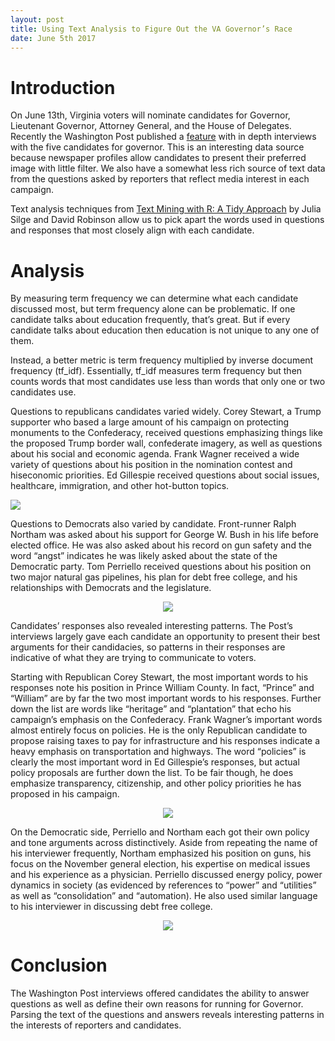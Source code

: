 ```yaml
---
layout: post
title: Using Text Analysis to Figure Out the VA Governor’s Race
date: June 5th 2017
---
```


# Introduction
On June 13th, Virginia voters will nominate candidates for Governor, Lieutenant Governor, Attorney General, and the House of Delegates. Recently the Washington Post published a [feature](https://www.washingtonpost.com/graphics/local/virginia-governor-race/?utm_term=.f2baf8279dcf) with in depth interviews with the five candidates for governor. This is an interesting data source because newspaper profiles allow candidates to present their preferred image with little filter. We also have a somewhat less rich source of text data from the questions asked by reporters that reflect media interest in each campaign.

Text analysis techniques from [Text Mining with R: A Tidy Approach](https://www.tidytextmining.com/) by Julia Silge and David Robinson allow us to pick apart the words used in questions and responses that most closely align with each candidate.

# Analysis
By measuring term frequency we can determine what each candidate discussed most, but term frequency alone can be problematic. If one candidate talks about education frequently, that’s great. But if every candidate talks about education then education is not unique to any one of them.

Instead, a better metric is term frequency multiplied by inverse document frequency (tf_idf). Essentially, tf_idf measures term frequency but then counts words that most candidates use less than words that only one or two candidates use.

Questions to republicans candidates varied widely. Corey Stewart, a Trump supporter who based a large amount of his campaign on protecting monuments to the Confederacy, received questions emphasizing things like the proposed Trump border wall, confederate imagery, as well as questions about his social and economic agenda. Frank Wagner received a wide variety of questions about his position in the nomination contest and hiseconomic priorities. Ed Gillespie received questions about social issues, healthcare, immigration, and other hot-button topics.

<p>
  <img src="https://joshyazman.github.io/images/text-analysis-vagov-2017/image1.png#center"/>
</p>

Questions to Democrats also varied by candidate. Front-runner Ralph Northam was asked about his support for George W. Bush in his life before elected office. He was also asked about his record on gun safety and the word “angst” indicates he was likely asked about the state of the Democratic party. Tom Perriello received questions about his position on two major natural gas pipelines, his plan for debt free college, and his relationships with Democrats and the legislature.

<p align="center">
  <img src="https://joshyazman.github.io/images/text-analysis-vagov-2017/image2.png#center"/>
</p>

Candidates’ responses also revealed interesting patterns. The Post’s interviews largely gave each candidate an opportunity to present their best arguments for their candidacies, so patterns in their responses are indicative of what they are trying to communicate to voters.

Starting with Republican Corey Stewart, the most important words to his responses note his position in Prince William County. In fact, “Prince” and “William” are by far the two most important words to his responses. Further down the list are words like “heritage” and “plantation” that echo his campaign’s emphasis on the Confederacy. Frank Wagner’s important words almost entirely focus on policies. He is the only Republican candidate to propose raising taxes to pay for infrastructure and his responses indicate a heavy emphasis on transportation and highways. The word “policies” is clearly the most important word in Ed Gillespie’s responses, but actual policy proposals are further down the list. To be fair though, he does emphasize transparency, citizenship, and other policy priorities he has proposed in his campaign.

<p align="center">
  <img src="https://joshyazman.github.io/images/text-analysis-vagov-2017/image3.jpeg#center"/>
</p>

On the Democratic side, Perriello and Northam each got their own policy and tone arguments across distinctively. Aside from repeating the name of his interviewer frequently, Northam emphasized his position on guns, his focus on the November general election, his expertise on medical issues and his experience as a physician. Perriello discussed energy policy, power dynamics in society (as evidenced by references to “power” and “utilities” as well as “consolidation” and “automation). He also used similar language to his interviewer in discussing debt free college.

<p align="center">
  <img src="https://joshyazman.github.io/images/text-analysis-vagov-2017/image4.jpeg#center"/>
</p>

# Conclusion
The Washington Post interviews offered candidates the ability to answer questions as well as define their own reasons for running for Governor. Parsing the text of the questions and answers reveals interesting patterns in the interests of reporters and candidates.
